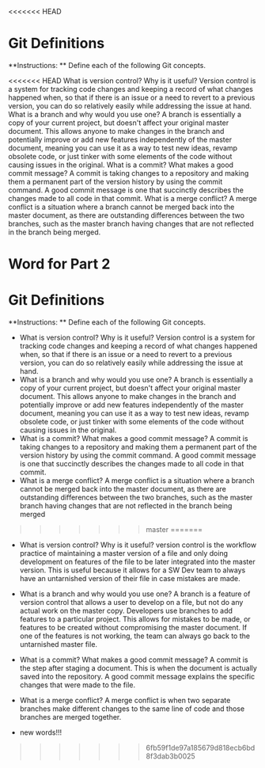 <<<<<<< HEAD
# Git Definitions

**Instructions: ** Define each of the following Git concepts.

<<<<<<< HEAD
What is version control? Why is it useful? Version control is a system for tracking code changes and keeping a record of what changes happened when, so that if there is an issue or a need to revert to a previous version, you can do so relatively easily while addressing the issue at hand.
What is a branch and why would you use one? A branch is essentially a copy of your current project, but doesn't affect your original master document. This allows anyone to make changes in the branch and potentially improve or add new features independently of the master document, meaning you can use it as a way to test new ideas, revamp obsolete code, or just tinker with some elements of the code without causing issues in the original.
What is a commit? What makes a good commit message? A commit is taking changes to a repository and making them a permanent part of the version history by using the commit command. A good commit message is one that succinctly describes the changes made to all code in that commit.
What is a merge conflict? A merge conflict is a situation where a branch cannot be merged back into the master document, as there are outstanding differences between the two branches, such as the master branch having changes that are not reflected in the branch being merged. 

Word for Part 2
=======
# Git Definitions

**Instructions: ** Define each of the following Git concepts.

* What is version control?  Why is it useful?
Version control is a system for tracking code changes and keeping a record of what changes happened when, so that if there is an issue or a need to revert to a previous version, you can do so relatively easily while addressing the issue at hand.  
* What is a branch and why would you use one?
A branch is essentially a copy of your current project, but doesn't affect your original master document.  This allows anyone to make changes in the branch and potentially improve or add new features independently of the master document, meaning you can use it as a way to test new ideas, revamp obsolete code, or just tinker with some elements of the code without causing issues in the original. 
* What is a commit? What makes a good commit message?
A commit is taking changes to a repository and making them a permanent part of the version history by using the commit command.  A good commit message is one that succinctly describes the changes made to all code in that commit.  
* What is a merge conflict?
A merge conflict is a situation where a branch cannot be merged back into the master document, as there are outstanding differences between the two branches, such as the master branch having changes that are not reflected in the branch being merged
>>>>>>> master
=======
* What is version control?  Why is it useful? version control is the workflow practice of maintaining a master version of a file and only doing development on features of the file to be later integrated into the master version. This is useful because it allows for a SW Dev team to always have an untarnished version of their file in case mistakes are made.
* What is a branch and why would you use one? A branch is a feature of version control that allows a user to develop on a file, but not do any actual work on the master copy. Developers use branches to add features to a particular project. This allows for mistakes to be made, or features to be created without compromising the master document. If one of the features is not working, the team can always go back to the untarnished master file.
* What is a commit? What makes a good commit message? A commit is the step after staging a document. This is when the document is actually saved into the repository. A good commit message explains the specific changes that were made to the file.
* What is a merge conflict? A merge conflict is when two separate branches make different changes to the same line of code and those branches are merged together.

* new words!!!
>>>>>>> 6fb59f1de97a185679d818ecb6bd8f3dab3b0025

